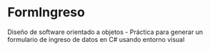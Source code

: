 # FormIngreso
Diseño de software orientado a objetos -  Práctica para generar un formulario de ingreso de datos en C# usando entorno visual
